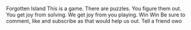 Forgotten Island
This is a game. There are puzzles. You figure them out.
You get joy from solving. We get joy from you playing.
Win Win
Be sure to comment, like and subscribe as that would help us out.
Tell a friend
owo
